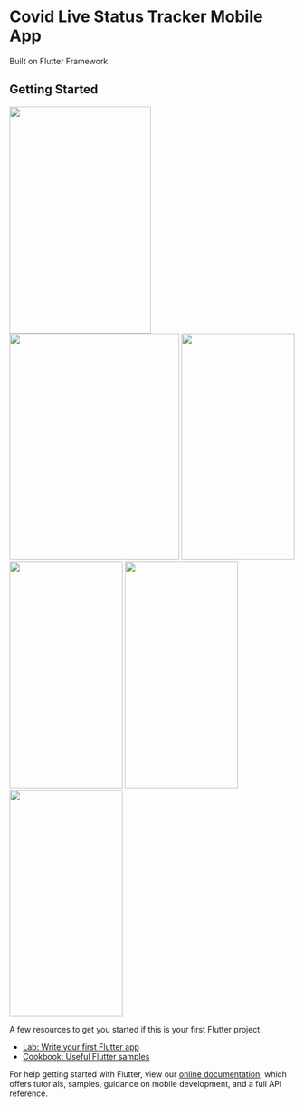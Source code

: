 # Covid Live Status Tracker Mobile App

Built on Flutter Framework.

## Getting Started

<img src="https://user-images.githubusercontent.com/43682796/90612899-4acffa00-e226-11ea-9edd-2d45d31ed42d.png" width="250" height="400" />
<img src="https://user-images.githubusercontent.com/43682796/90612921-515e7180-e226-11ea-8448-95e3ccb6b1c1.png" width="300" height="400" />
<img src="hhttps://user-images.githubusercontent.com/43682796/90612928-51f70800-e226-11ea-936f-70a63ba2a5e6.png" width="200" height="400" />
<img src="https://user-images.githubusercontent.com/43682796/90612930-53283500-e226-11ea-8916-74c4f51eb81e.png" width="200" height="400" />
<img src="https://user-images.githubusercontent.com/43682796/90612932-53c0cb80-e226-11ea-9a9a-fbb83c7ca898.png" width="200" height="400" />
<img src="https://user-images.githubusercontent.com/43682796/90612935-54596200-e226-11ea-8ea8-ab5b53efbc58.png" width="200" height="400" />

A few resources to get you started if this is your first Flutter project:

- [Lab: Write your first Flutter app](https://flutter.dev/docs/get-started/codelab)
- [Cookbook: Useful Flutter samples](https://flutter.dev/docs/cookbook)

For help getting started with Flutter, view our
[online documentation](https://flutter.dev/docs), which offers tutorials,
samples, guidance on mobile development, and a full API reference.
